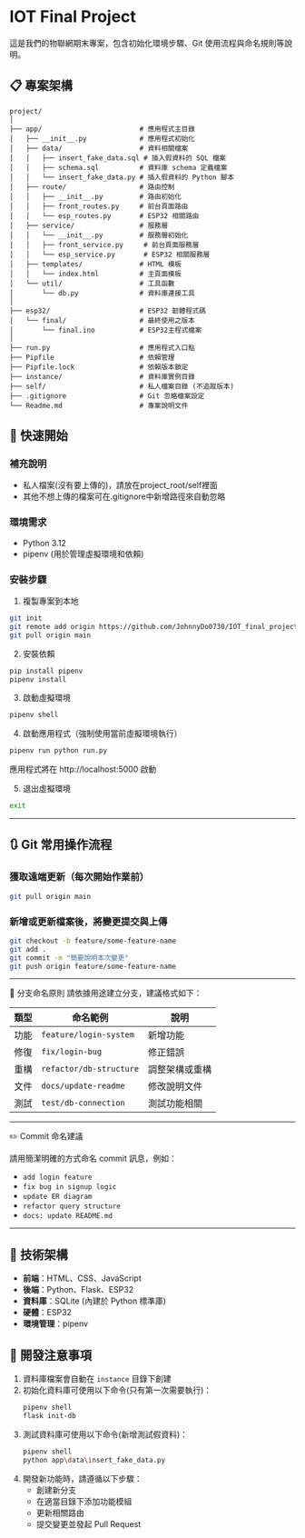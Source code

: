 # IOT Final Project

這是我們的物聯網期末專案，包含初始化環境步驟、Git 使用流程與命名規則等說明。

## 📋 專案架構

```
project/
│
├── app/                        # 應用程式主目錄
│   ├── __init__.py             # 應用程式初始化
│   ├── data/                   # 資料相關檔案
│   │   ├── insert_fake_data.sql # 插入假資料的 SQL 檔案
│   │   ├── schema.sql          # 資料庫 schema 定義檔案
│   │   └── insert_fake_data.py # 插入假資料的 Python 腳本
│   ├── route/                  # 路由控制
│   │   ├── __init__.py         # 路由初始化
│   │   ├── front_routes.py     # 前台頁面路由
│   │   └── esp_routes.py       # ESP32 相關路由
│   ├── service/                # 服務層
│   │   └── __init__.py         # 服務層初始化
│   │   ├── front_service.py     # 前台頁面服務層
│   │   └── esp_service.py       # ESP32 相關服務層
│   ├── templates/              # HTML 模板
│   │   └── index.html          # 主頁面模板
│   └── util/                   # 工具函數
│       └── db.py               # 資料庫連接工具
│
├── esp32/                      # ESP32 韌體程式碼
│   └── final/                  # 最終使用之版本
│       └── final.ino           # ESP32主程式檔案
│
├── run.py                      # 應用程式入口點
├── Pipfile                     # 依賴管理
├── Pipfile.lock                # 依賴版本鎖定
├── instance/                   # 資料庫實例目錄
├── self/                       # 私人檔案目錄 (不追蹤版本)
├── .gitignore                  # Git 忽略檔案設定
└── Readme.md                   # 專案說明文件
```

## 🚀 快速開始

### 補充說明
- 私人檔案(沒有要上傳的)，請放在project_root/self裡面
- 其他不想上傳的檔案可在.gitignore中新增路徑來自動忽略

### 環境需求

- Python 3.12
- pipenv (用於管理虛擬環境和依賴)

### 安裝步驟

1. 複製專案到本地

```bash
git init
git remote add origin https://github.com/JohnnyDo0730/IOT_final_project.git
git pull origin main
```

2. 安裝依賴

```bash
pip install pipenv
pipenv install
```

3. 啟動虛擬環境

```bash
pipenv shell
```

4. 啟動應用程式（強制使用當前虛擬環境執行）

```bash
pipenv run python run.py
```

應用程式將在 http://localhost:5000 啟動

5. 退出虛擬環境

```bash
exit
```

---

## 🔃 Git 常用操作流程

### 獲取遠端更新（**每次開始作業前**）

```bash
git pull origin main
```

### 新增或更新檔案後，將變更提交與上傳

```bash
git checkout -b feature/some-feature-name
git add .
git commit -m "簡要說明本次變更"
git push origin feature/some-feature-name
```

---
🌿 分支命名原則
請依據用途建立分支，建議格式如下：

| 類型 | 命名範例                    | 說明      |
| -- | ----------------------- | ------- |
| 功能 | `feature/login-system`  | 新增功能    |
| 修復 | `fix/login-bug`         | 修正錯誤    |
| 重構 | `refactor/db-structure` | 調整架構或重構 |
| 文件 | `docs/update-readme`    | 修改說明文件  |
| 測試 | `test/db-connection`    | 測試功能相關  |

---

 ✏️ Commit 命名建議

請用簡潔明確的方式命名 commit 訊息，例如：

* `add login feature`
* `fix bug in signup logic`
* `update ER diagram`
* `refactor query structure`
* `docs: update README.md`

---

## 🔧 技術架構

- **前端**：HTML、CSS、JavaScript
- **後端**：Python、Flask、ESP32
- **資料庫**：SQLite (內建於 Python 標準庫)
- **硬體**：ESP32
- **環境管理**：pipenv

## 📝 開發注意事項

1. 資料庫檔案會自動在 `instance` 目錄下創建
2. 初始化資料庫可使用以下命令(只有第一次需要執行)：
   ```bash
   pipenv shell
   flask init-db
   ```
3. 測試資料庫可使用以下命令(新增測試假資料)：
   ```bash
   pipenv shell
   python app\data\insert_fake_data.py
   ```
4. 開發新功能時，請遵循以下步驟：
   - 創建新分支
   - 在適當目錄下添加功能模組
   - 更新相關路由
   - 提交變更並發起 Pull Request
